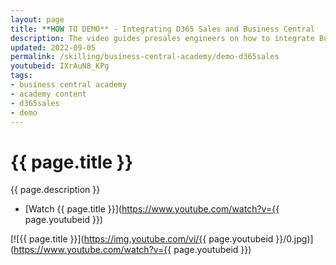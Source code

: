 ```yaml
---
layout: page
title: **HOW TO DEMO** - Integrating D365 Sales and Business Central
description: The video guides presales engineers on how to integrate Business Central with Dynamics 365 Sales. 
updated: 2022-09-05
permalink: /skilling/business-central-academy/demo-d365sales
youtubeid: IXrAuN8_KPg
tags: 
- business central academy
- academy content
- d365sales
- demo
---
```


# {{ page.title }}

{{ page.description }}

* [Watch {{ page.title }}](https://www.youtube.com/watch?v={{ page.youtubeid }})

[![{{ page.title }}](https://img.youtube.com/vi/{{ page.youtubeid }}/0.jpg)](https://www.youtube.com/watch?v={{ page.youtubeid }})
